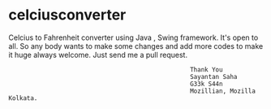# celciusconverter
Celcius to Fahrenheit converter using Java , Swing framework.
 It's open to all. So any body wants to make some changes and add more codes to make it huge always welcome. 
 Just send me a pull request.
 
                                                      Thank You
                                                      Sayantan Saha
                                                      G33k S44n
                                                      Mozillian, Mozilla Kolkata.
